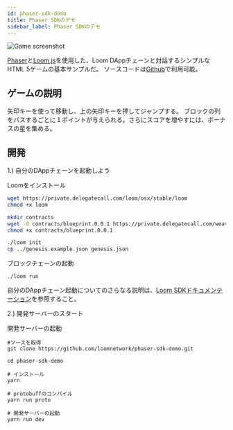 ```yaml
---
id: phaser-sdk-demo
title: Phaser SDKのデモ
sidebar_label: Phaser SDKのデモ
---
```

![Game screenshot](/developers/img/screenshot.png)

[Phaser](http://phaser.io)と[Loom.js](https://github.com/loomnetwork/loom-js)を使用した、Loom DAppチェーンと対話するシンプルなHTML 5ゲームの基本サンプルだ。 ソースコードは[Github](https://github.com/loomnetwork/phaser-sdk-demo)で利用可能。

## ゲームの説明

矢印キーを使って移動し、上の矢印キーを押してジャンプする。 ブロックの列をパスするごとに１ポイントが与えられる。さらにスコアを増やすには、ボーナスの星を集める。

## 開発

1.) 自分のDAppチェーンを起動しよう

Loomをインストール

```bash
wget https://private.delegatecall.com/loom/osx/stable/loom
chmod +x loom

mkdir contracts
wget -O contracts/blueprint.0.0.1 https://private.delegatecall.com/weave-blueprint/osx/build-9/blueprint.0.0.1
chmod +x contracts/blueprint.0.0.1

./loom init
cp ../genesis.example.json genesis.json
```

ブロックチェーンの起動

    ./loom run
    

自分のDAppチェーン起動についてのさらなる説明は、[Loom SDKドキュメンテーション](https://loomx.io/developers/docs/en/prereqs.html)を参照すること。

2.) 開発サーバーのスタート

開発サーバーの起動

    #ソースを取得
    git clone https://github.com/loomnetwork/phaser-sdk-demo.git
    
    cd phaser-sdk-demo
    
    # インストール
    yarn
    
    # protobuffのコンパイル
    yarn run proto
    
    # 開発サーバーの起動
    yarn run dev